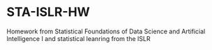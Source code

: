 # STA-ISLR-HW
Homework from Statistical Foundations of Data Science and Artificial Intelligence I and statistical leanring from the ISLR  
